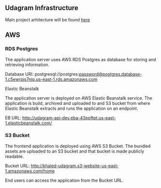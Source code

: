 ## Udagram Infrastructure

Main project arhitecture will be found [here](https://github.com/khaledomar77/Hosting-full-stack-application/blob/main/docs/Main_architecture.jpg)

## AWS
### RDS Postgres

The application server uses AWS RDS Postgres as database for storing and retrieving information.

Database URI: postgresql://postgres:password@postgres.database-1.c5ewrpjs7njq.us-east-1.rds.amazonaws.com

Elastic Beanstalk

The application server is deployed on AWS Elastic Beanstalk service. The application is build, archived and uploaded to and S3 bucket from where Elastic Beanstalk extracts and runs the application on an endpoint.

EB URL: http://udagram-api-dev.eba-43ppftpt.us-east-1.elasticbeanstalk.com/

### S3 Bucket

The frontend application is deployed using AWS S3 Bucket. The bundled assets are uploaded to an S3 bucket and that bucket is made publicly readable.

Bucket URL: http://khaled-udagram.s3-website-us-east-1.amazonaws.com/home

End users can access the application from the Bucket URL.

